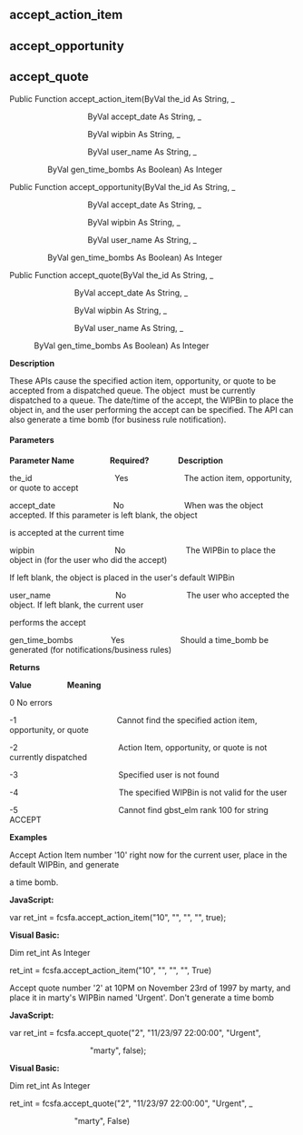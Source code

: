 accept_action_item
------------------

accept_opportunity
------------------

accept_quote
------------

Public Function accept_action_item(ByVal the_id As String, _

                                   ByVal accept_date As String, _

                                   ByVal wipbin As String, _

                                   ByVal user_name As String, _

                 ByVal gen_time_bombs As Boolean) As Integer

Public Function accept_opportunity(ByVal the_id As String, _

                                   ByVal accept_date As String, _

                                   ByVal wipbin As String, _

                                   ByVal user_name As String, _

                 ByVal gen_time_bombs As Boolean) As Integer

Public Function accept_quote(ByVal the_id As String, _

                             ByVal accept_date As String, _

                             ByVal wipbin As String, _

                             ByVal user_name As String, _

           ByVal gen_time_bombs As Boolean) As Integer

**Description**

These APIs cause the specified action item, opportunity, or quote to be accepted from a dispatched queue. The object  must be currently dispatched to a queue. The date/time of the accept, the WIPBin to place the object in, and the user performing the accept can be specified. The API can also generate a time bomb (for business rule notification).

#### Parameters

**Parameter Name**                **Required?**             **Description**

the_id                                     Yes                         The action item, opportunity, or quote to accept

accept_date                          No                           When was the object accepted. If this parameter is left blank, the object

is accepted at the current time

wipbin                                    No                           The WIPBin to place the object in (for the user who did the accept)

If left blank, the object is placed in the user's default WIPBin

user_name                             No                           The user who accepted the object. If left blank, the current user

performs the accept

gen_time_bombs                 Yes                         Should a time_bomb be generated (for notifications/business rules)

**Returns**

**Value**                **Meaning**

0 No errors

-1                                             Cannot find the specified action item, opportunity, or quote

-2                                             Action Item, opportunity, or quote is not currently dispatched

-3                                             Specified user is not found

-4                                             The specified WIPBin is not valid for the user

-5                                             Cannot find gbst_elm rank 100 for string ACCEPT

**Examples**

 Accept Action Item number '10' right now for the current user, place in the default WIPBin, and generate

a time bomb.

**JavaScript:**

var ret_int = fcsfa.accept_action_item("10", "", "", "", true);

**Visual Basic:**

Dim ret_int As Integer

ret_int = fcsfa.accept_action_item("10", "", "", "", True)

 Accept quote number '2' at 10PM on November 23rd of 1997 by marty, and place it in marty's WIPBin named 'Urgent'. Don't generate a time bomb

**JavaScript:**

var ret_int = fcsfa.accept_quote("2", "11/23/97 22:00:00", "Urgent",

                                    "marty", false);

**Visual Basic:**

Dim ret_int As Integer

ret_int = fcsfa.accept_quote("2", "11/23/97 22:00:00", "Urgent", _

                             "marty", False)